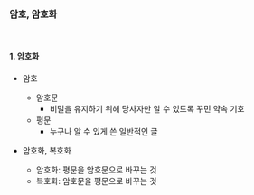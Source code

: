 ### 암호, 암호화

<br/>

#### 1. 암호화

- 암호
    - 암호문
        - 비밀을 유지하기 위해 당사자만 알 수 있도록 꾸민 약속 기호
    - 평문
        - 누구나 알 수 있게 쓴 일반적인 글

- 암호화, 복호화
    - 암호화: 평문을 암호문으로 바꾸는 것
    - 복호화: 암호문을 평문으로 바꾸는 것


<br/>

